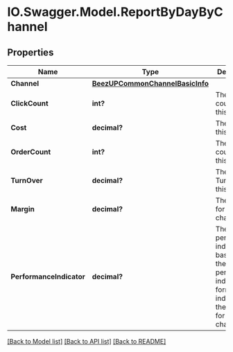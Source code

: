 # IO.Swagger.Model.ReportByDayByChannel
## Properties

Name | Type | Description | Notes
------------ | ------------- | ------------- | -------------
**Channel** | [**BeezUPCommonChannelBasicInfo**](BeezUPCommonChannelBasicInfo.md) |  | 
**ClickCount** | **int?** | The click count for this channel | 
**Cost** | **decimal?** | The cost for this channel | 
**OrderCount** | **int?** | The order count for this channel | 
**TurnOver** | **decimal?** | The Turnover for this channel | 
**Margin** | **decimal?** | The margin for this channel | 
**PerformanceIndicator** | **decimal?** | The performance indicator based on the performance indicator formula indicated in the request for this channel | 

[[Back to Model list]](../README.md#documentation-for-models) [[Back to API list]](../README.md#documentation-for-api-endpoints) [[Back to README]](../README.md)

